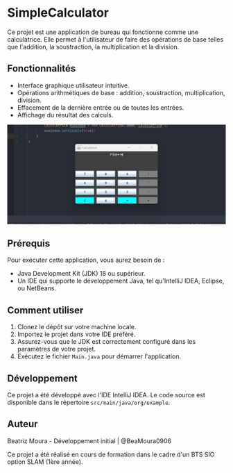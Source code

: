 # SimpleCalculator

Ce projet est une application de bureau qui fonctionne comme une calculatrice. Elle permet à l'utilisateur de faire des opérations de base telles que l'addition, la soustraction, la multiplication et la division.

## Fonctionnalités

- Interface graphique utilisateur intuitive.
- Opérations arithmétiques de base : addition, soustraction, multiplication, division.
- Effacement de la dernière entrée ou de toutes les entrées.
- Affichage du résultat des calculs.

![Screenshot of SimpleCalculator](screens/screen_simple_calculator.jpg)

## Prérequis

Pour exécuter cette application, vous aurez besoin de :

- Java Development Kit (JDK) 18 ou supérieur.
- Un IDE qui supporte le développement Java, tel qu'IntelliJ IDEA, Eclipse, ou NetBeans.

## Comment utiliser

1. Clonez le dépôt sur votre machine locale.
2. Importez le projet dans votre IDE préféré.
3. Assurez-vous que le JDK est correctement configuré dans les paramètres de votre projet.
4. Exécutez le fichier `Main.java` pour démarrer l'application.

## Développement

Ce projet a été développé avec l'IDE IntelliJ IDEA. Le code source est disponible dans le répertoire `src/main/java/org/example`.

## Auteur 

Beatriz Moura - Développement initial | @BeaMoura0906

Ce projet a été réalisé en cours de formation dans le cadre d'un BTS SIO option SLAM (1ère année).
